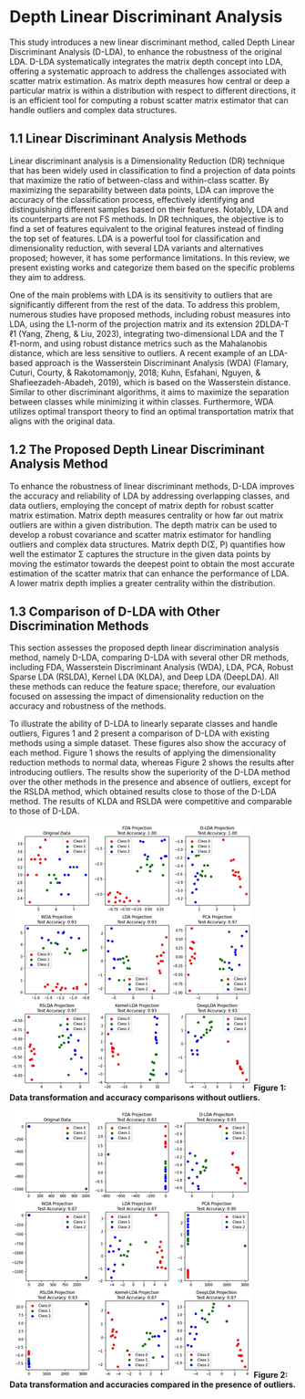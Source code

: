 # Depth Linear Discriminant Analysis

This study introduces a new linear discriminant method, called Depth Linear Discriminant Analysis (D-LDA), to enhance the robustness of the original LDA. D-LDA systematically integrates the matrix depth concept into LDA, offering a systematic approach to address the challenges associated with scatter matrix estimation. As matrix depth measures how central or deep a particular matrix is within a distribution with respect to different directions, it is an efficient tool for computing a robust scatter matrix estimator that can handle outliers and complex data structures.

## 1.1 Linear Discriminant Analysis Methods

Linear discriminant analysis is a Dimensionality Reduction (DR) technique that has been widely used in classification to find a projection of data points that maximize the ratio of between-class and within-class scatter. By maximizing the separability between data points, LDA can improve the accuracy of the classification process, effectively identifying and distinguishing different samples based on their features. Notably, LDA and its counterparts are not FS methods. In DR techniques, the objective is to find a set of features equivalent to the original features instead of finding the top set of features. LDA is a powerful tool for classification and dimensionality reduction, with several LDA variants and alternatives proposed; however, it has some performance limitations. In this review, we present existing works and categorize them based on the specific problems they aim to address.

One of the main problems with LDA is its sensitivity to outliers that are significantly different from the rest of the data. To address this problem, numerous studies have proposed methods, including robust measures into LDA, using the L1-norm of the projection matrix and its extension 2DLDA-T ℓ1 (Yang, Zheng, & Liu, 2023), integrating two-dimensional LDA and the T ℓ1-norm, and using robust distance metrics such as the Mahalanobis distance, which are less sensitive to outliers. A recent example of an LDA-based approach is the Wasserstein Discriminant Analysis (WDA) (Flamary, Cuturi, Courty, & Rakotomamonjy, 2018; Kuhn, Esfahani, Nguyen, & Shafieezadeh-Abadeh, 2019), which is based on the Wasserstein distance. Similar to other discriminant algorithms, it aims to maximize the separation between classes while minimizing it within classes. Furthermore, WDA utilizes optimal transport theory to find an optimal transportation matrix that aligns with the original data.

## 1.2 The Proposed Depth Linear Discriminant Analysis Method

To enhance the robustness of linear discriminant methods, D-LDA improves the accuracy and reliability of LDA by addressing overlapping classes, and data outliers, employing the concept of matrix depth for robust scatter matrix estimation. Matrix depth measures centrality or how far out matrix outliers are within a given distribution. The depth matrix can be used to develop a robust covariance and scatter matrix estimator for handling outliers and complex data structures. Matrix depth D(Σ, P) quantifies how well the estimator Σ captures the structure in the given data points by moving the estimator towards the deepest point to obtain the most accurate estimation of the scatter matrix that can enhance the performance of LDA. A lower matrix depth implies a greater centrality within the distribution.

## 1.3 Comparison of D-LDA with Other Discrimination Methods

This section assesses the proposed depth linear discrimination analysis method, namely D-LDA, comparing D-LDA with several other DR methods, including FDA, Wasserstein Discriminant Analysis (WDA), LDA, PCA, Robust Sparse LDA (RSLDA), Kernel LDA (KLDA), and Deep LDA (DeepLDA). All these methods can reduce the feature space; therefore, our evaluation focused on assessing the impact of dimensionality reduction on the accuracy and robustness of the methods.

To illustrate the ability of D-LDA to linearly separate classes and handle outliers, Figures 1 and 2 present a comparison of D-LDA with existing methods using a simple dataset. These figures also show the accuracy of each method. Figure 1 shows the results of applying the dimensionality reduction methods to normal data, whereas Figure 2 shows the results after introducing outliers. The results show the superiority of the D-LDA method over the other methods in the presence and absence of outliers, except for the RSLDA method, which obtained results close to those of the D-LDA method. The results of KLDA and RSLDA were competitive and comparable to those of D-LDA.



![Figure 1](Figure1.png)
**Figure 1: Data transformation and accuracy comparisons without outliers.**



![Figure 2](Figure2.png)
**Figure 2: Data transformation and accuracies compared in the presence of outliers.**


